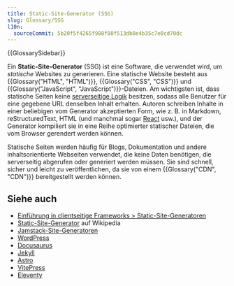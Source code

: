 ```yaml
---
title: Static-Site-Generator (SSG)
slug: Glossary/SSG
l10n:
  sourceCommit: 5b20f5f4265f988f80f513db0e4b35c7e0cd70dc
---
```


{{GlossarySidebar}}

Ein **Static-Site-Generator** (SSG) ist eine Software, die verwendet wird, um _statische_ Websites zu generieren. Eine statische Website besteht aus {{Glossary("HTML", "HTML")}}, {{Glossary("CSS", "CSS")}} und {{Glossary("JavaScript", "JavaScript")}}-Dateien. Am wichtigsten ist, dass statische Seiten keine [serverseitige Logik](/de/docs/Learn_web_development/Extensions/Server-side) besitzen, sodass alle Benutzer für eine gegebene URL denselben Inhalt erhalten. Autoren schreiben Inhalte in einer beliebigen vom Generator akzeptierten Form, wie z. B. in Markdown, reStructuredText, HTML (und manchmal sogar [React](/de/docs/Learn_web_development/Core/Frameworks_libraries/React_getting_started) usw.), und der Generator kompiliert sie in eine Reihe optimierter statischer Dateien, die vom Browser gerendert werden können.

Statische Seiten werden häufig für Blogs, Dokumentation und andere inhaltsorientierte Webseiten verwendet, die keine Daten benötigen, die serverseitig abgerufen oder generiert werden müssen. Sie sind schnell, sicher und leicht zu veröffentlichen, da sie von einem {{Glossary("CDN", "CDN")}} bereitgestellt werden können.

## Siehe auch

- [Einführung in clientseitige Frameworks > Static-Site-Generatoren](/de/docs/Learn_web_development/Core/Frameworks_libraries/Introduction#static_site_generators)
- [Static-Site-Generator](https://en.wikipedia.org/wiki/Static_site_generator) auf Wikipedia
- [Jamstack-Site-Generatoren](https://jamstack.org/generators/)
- [WordPress](https://wordpress.com/)
- [Docusaurus](https://docusaurus.io/)
- [Jekyll](https://jekyllrb.com/)
- [Astro](https://astro.build/)
- [VitePress](https://vitepress.dev/)
- [Eleventy](https://www.11ty.dev/)
